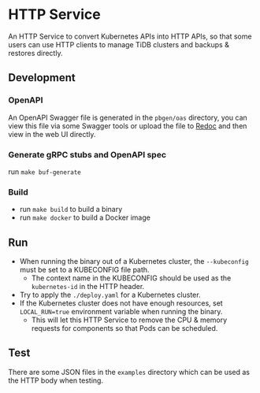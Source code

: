 # HTTP Service

An HTTP Service to convert Kubernetes APIs into HTTP APIs, so that some users can use HTTP clients to manage TiDB clusters and backups & restores directly.

## Development

### OpenAPI

An OpenAPI Swagger file is generated in the `pbgen/oas` directory, you can view this file via some Swagger tools or upload the file to [Redoc](https://redocly.github.io/redoc/) and then view in the web UI directly.

### Generate gRPC stubs and OpenAPI spec

run `make buf-generate`

### Build

- run `make build` to build a binary
- run `make docker` to build a Docker image

## Run

- When running the binary out of a Kubernetes cluster, the `--kubeconfig` must be set to a KUBECONFIG file path.
  - The context name in the KUBECONFIG should be used as the `kubernetes-id` in the HTTP header.
- Try to apply the `./deploy.yaml` for a Kubernetes cluster.
- If the Kubernetes cluster does not have enough resources, set `LOCAL_RUN=true` environment variable when running the binary.
  - This will let this HTTP Service to remove the CPU & memory requests for components so that Pods can be scheduled.

## Test

There are some JSON files in the `examples` directory which can be used as the HTTP body when testing.
